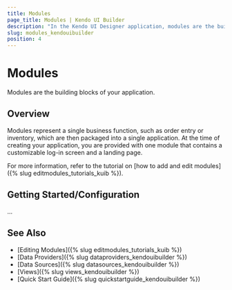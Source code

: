 ```yaml
---
title: Modules
page_title: Modules | Kendo UI Builder
description: "In the Kendo UI Designer application, modules are the building blocks of your application."
slug: modules_kendouibuilder
position: 4
---
```


# Modules

Modules are the building blocks of your application.

## Overview

Modules represent a single business function, such as order entry or inventory, which are then packaged into a single application. At the time of creating your application, you are provided with one module that contains a customizable log-in screen and a landing page.

For more information, refer to the tutorial on [how to add and edit modules]({% slug editmodules_tutorials_kuib %}).

## Getting Started/Configuration

...

## See Also

* [Editing Modules]({% slug editmodules_tutorials_kuib %})
* [Data Providers]({% slug dataproviders_kendouibuilder %})
* [Data Sources]({% slug datasources_kendouibuilder %})
* [Views]({% slug views_kendouibuilder %})
* [Quick Start Guide]({% slug quickstartguide_kendouibuilder %})

